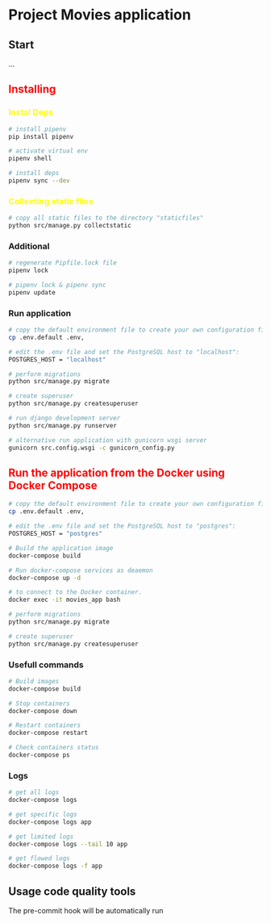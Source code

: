 # Project Movies application

## Start
...
## <span style='color:red'>Installing</span>

### <span style='color:yellow'>Instal Deps</span>
```bash
# install pipenv
pip install pipenv

# activate virtual env
pipenv shell

# install deps
pipenv sync --dev
```
### <span style='color:yellow'>Collecting static files</span>
```bash
# copy all static files to the directory "staticfiles" 
python src/manage.py collectstatic
```

### Additional

```bash
# regenerate Pipfile.lock file
pipenv lock

# pipenv lock & pipenv sync
pipenv update
```


### Run application
```bash
# copy the default environment file to create your own configuration file:
cp .env.default .env,

# edit the .env file and set the PostgreSQL host to "localhost":
POSTGRES_HOST = "localhost"

# perform migrations
python src/manage.py migrate

# create superuser
python src/manage.py createsuperuser

# run django development server
python src/manage.py runserver

# alternative run application with gunicorn wsgi server
gunicorn src.config.wsgi -c gunicorn_config.py
```
## <span style='color:red'>Run the application from the Docker using Docker Compose</span>


```bash
# copy the default environment file to create your own configuration file:
cp .env.default .env,

# edit the .env file and set the PostgreSQL host to "postgres":
POSTGRES_HOST = "postgres"

# Build the application image
docker-compose build

# Run docker-compose services as deaemon
docker-compose up -d

# to connect to the Docker container.
docker exec -it movies_app bash

# perform migrations
python src/manage.py migrate

# create superuser
python src/manage.py createsuperuser
```

### Usefull commands

```bash
# Build images
docker-compose build

# Stop containers
docker-compose down

# Restart containers
docker-compose restart

# Check containers status
docker-compose ps
```

### Logs
```bash
# get all logs
docker-compose logs

# get specific logs
docker-compose logs app

# get limited logs
docker-compose logs --tail 10 app

# get flowed logs
docker-compose logs -f app
```
## Usage code quality tools
The pre-commit hook will be automatically run